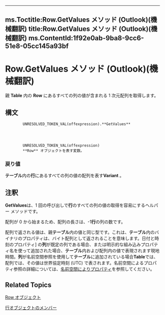 

---
ms.Toctitle:Row.GetValues メソッド (Outlook)(機械翻訳)
title:Row.GetValues メソッド (Outlook)(機械翻訳)
ms.ContentId:1f92e0ab-9ba8-9cc6-51e8-05cc145a93bf
---
# Row.GetValues メソッド (Outlook)(機械翻訳)




親 **Table** 内の **Row** にあるすべての列の値が含まれる 1 次元配列を取得します。

## 構文

            UNRESOLVED_TOKEN_VAL(offexpression).**GetValues**




            UNRESOLVED_TOKEN_VAL(offexpression)
            **Row** オブジェクトを表す変数。

### 戻り値
**テーブル**内の**行**にあるすべての列の値の配列を表す**Variant** 。





## 注釈
**GetValues**は、1 回の呼び出しで**行**のすべての列の値の取得を容易にするヘルパー メソッドです。



配列が 0 から始まるため、配列の長さは、-1**行**の列の数です。



配列で返される値は、親**テーブル**内の値と同じ型です。これは、**テーブル**内のバイナリのプロパティは、バイト配列として返されることを意味します。日付と時刻のプロパティ] の**列**が既定の列である場合、または明示的な組み込みプロパティ名を使って追加された場合、**テーブル**内および配列内の値で表現されます現地時間。**列**が名前空間参照を使用して**テーブル**に追加されている場合**Table**では、配列では、その値は世界協定時刻 (UTC) で表されます。名前空間によるプロパティ参照の詳細については、[名前空間によりプロパティ](c1c7bfa9-64d7-81d2-84e7-f0a4c57780b3.md)を参照してください。



## Related Topics

[Row オブジェクト](06db3fa4-1649-48bf-3b86-ffdf99a47305.md)

[行オブジェクトのメンバー](49998d93-3940-6e08-624f-f8c5dcba2ea5.md)




